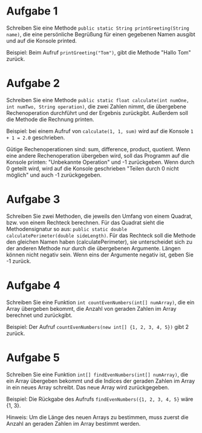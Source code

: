 # Aufgabe 1
Schreiben Sie eine Methode `public static String printGreeting(String name)`, die eine persönliche Begrüßung für einen gegebenen Namen ausgibt und auf die Konsole printed.

Beispiel: Beim Aufruf `printGreeting("Tom")`, gibt die Methode "Hallo Tom" zurück.
# Aufgabe 2
Schreiben Sie eine Methode `public static float calculate(int numOne, int numTwo, String operation)`, die zwei Zahlen nimmt, die übergebene Rechenoperation durchführt und der Ergebnis zurückgibt. Außerdem soll die Methode die Rechnung printen.

Beispiel: bei einem Aufruf von `calculate(1, 1, sum)` wird auf die Konsole `1 + 1 = 2.0` geschrieben.

Gütige Rechenoperationen sind: sum, difference, product, quotient. Wenn eine andere Rechenoperation übergeben wird, soll das Programm auf die Konsole printen: "Unbekannte Operation" und -1 zurückgeben.
Wenn durch 0 geteilt wird, wird auf die Konsole geschrieben "Teilen durch 0 nicht möglich" und auch -1 zurückgegeben.
# Aufgabe 3
Schreiben Sie zwei Methoden, die jeweils den Umfang von einem Quadrat, bzw. von einem Rechteck berechnen. Für das Quadrat sieht die Methodensignatur so aus: `public static double calculatePerimeter(double sideLength)`.
Für das Rechteck soll die Methode den gleichen Namen haben (calculatePerimeter), sie unterscheidet sich zu der anderen Methode nur durch die übergebenen Argumente.
Längen können nicht negativ sein. Wenn eins der Argumente negativ ist, geben Sie -1 zurück.

# Aufgabe 4
Schreiben Sie eine Funktion `int countEvenNumbers(int[] numArray)`, die ein Array übergeben bekommt, die Anzahl von geraden Zahlen im Array berechnet und zurückgibt.

Beispiel: Der Aufruf `countEvenNumbers(new int[] {1, 2, 3, 4, 5})` gibt 2 zurück.
# Aufgabe 5
Schreiben Sie eine Funktion `int[] findEvenNumbers(int[] numArray)`, die ein Array übergeben bekommt und die Indices der geraden Zahlen im Array in ein neues Array schreibt. Das neue Array wird zurückgegeben.

Beispiel: Die Rückgabe des Aufrufs `findEvenNumbers({1, 2, 3, 4, 5}` wäre {1, 3}.

Hinweis: Um die Länge des neuen Arrays zu bestimmen, muss zuerst die Anzahl an geraden Zahlen im Array bestimmt werden.
